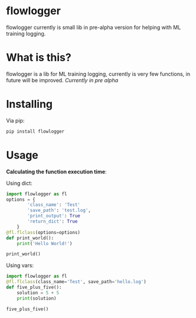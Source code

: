 # flowlogger
flowlogger currently is small lib in pre-alpha version for helping with ML training logging.
# What is this?

flowlogger is a lib for ML training logging, currently is very few functions, in future will be improved.
*Currently in pre alpha*
# Installing
Via pip:
```python
pip install flowlogger
```
# Usage
**Calculating the function execution time**:

Using dict:
```python
import flowlogger as fl
options = {
        'class_name': 'Test'
        'save_path': 'test.log',
        'print_output': True
        'return_dict': True
    }
@fl.flclass(options=options)
def print_world():
    print('Hello World!')

print_world()
```
Using vars:
```python
import flowlogger as fl
@fl.flclass(class_name='Test', save_path='hello.log')
def five_plus_five():
    solution = 5 + 5
    print(solution)

five_plus_five()
```
